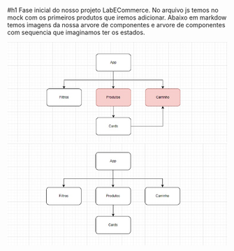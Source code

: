 #h1 Fase inicial do nosso projeto LabECommerce.
No arquivo js temos no mock com os primeiros produtos que iremos adicionar.
Abaixo em markdow temos imagens da nossa arvore de componentes e arvore de componentes com sequencia que imaginamos ter os estados.

![](./img/arvore-componentes-estados.jpg)
![](./img/arvore-componentes.jpg)

